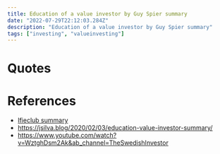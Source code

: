 ```yaml
---
title: Education of a value investor by Guy Spier summary
date: "2022-07-29T22:12:03.284Z"
description: "Education of a value investor by Guy Spier summary"
tags: ["investing", "valueinvesting"]
---
```



# Quotes


# References
- [lfieclub summary](https://lifeclub.org/books/the-education-of-a-value-investor-guy-spier-review-summary)
- https://jsilva.blog/2020/02/03/education-value-investor-summary/
- https://www.youtube.com/watch?v=WztghDsm2Ak&ab_channel=TheSwedishInvestor
